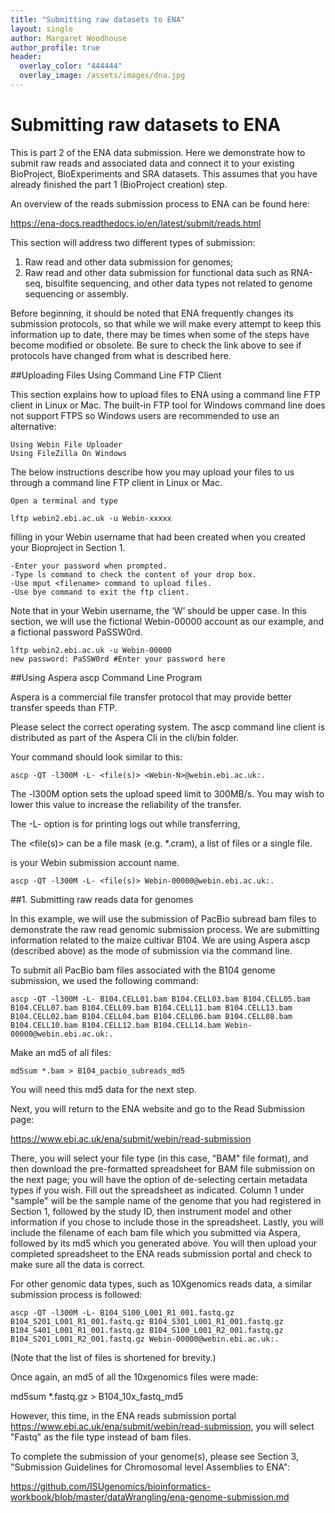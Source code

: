 ```yaml
---
title: "Submitting raw datasets to ENA"
layout: single
author: Margaret Woodhouse
author_profile: true
header:
  overlay_color: "444444"
  overlay_image: /assets/images/dna.jpg
---
```


# Submitting raw datasets to ENA

This is part 2 of the ENA data submission. Here we demonstrate how to submit raw reads and associated data and connect it to your existing BioProject, BioExperiments and SRA datasets. This assumes that you have already finished the part 1 (BioProject creation) step.

An overview of the reads submission process to ENA can be found here:

https://ena-docs.readthedocs.io/en/latest/submit/reads.html

This section will address two different types of submission:

1. Raw read and other data submission for genomes;
2. Raw read and other data submission for functional data such as RNA-seq, bisulfite sequencing, and other data types not related to genome sequencing or assembly.

Before beginning, it should be noted that ENA frequently changes its submission protocols,  so that while we will make every attempt to keep this information up to date, there may be times when some of the steps have become modified or obsolete. Be sure to check the link above to see if protocols have changed from what is described here.

##Uploading Files Using Command Line FTP Client

This section explains how to upload files to ENA using a command line FTP client in Linux or Mac. The built-in FTP tool for Windows command line does not support FTPS so Windows users are recommended to use an alternative:

    Using Webin File Uploader
    Using FileZilla On Windows

The below instructions describe how you may upload your files to us through a command line FTP client in Linux or Mac.

    Open a terminal and type

```
lftp webin2.ebi.ac.uk -u Webin-xxxxx
```

filling in your Webin username that had been created when you created your Bioproject in Section 1.

    -Enter your password when prompted.
    -Type ls command to check the content of your drop box.
    -Use mput <filename> command to upload files.
    -Use bye command to exit the ftp client.

Note that in your Webin username, the ‘W’ should be upper case. In this section, we will use the fictional Webin-00000 account as our example, and a fictional password PaSSW0rd.

```
lftp webin2.ebi.ac.uk -u Webin-00000
new password: PaSSW0rd #Enter your password here
```

##Using Aspera ascp Command Line Program

Aspera is a commercial file transfer protocol that may provide better transfer speeds than FTP.

Please select the correct operating system. The ascp command line client is distributed as part of the Aspera Cli in the cli/bin folder.

Your command should look similar to this:

```
ascp -QT -l300M -L- <file(s)> <Webin-N>@webin.ebi.ac.uk:.
```

The -l300M option sets the upload speed limit to 300MB/s. You may wish to lower this value to increase the reliability of the transfer.

The -L- option is for printing logs out while transferring,

The <file(s)> can be a file mask (e.g. *.cram), a list of files or a single file.

<Webin-N> is your Webin submission account name.

```
ascp -QT -l300M -L- <file(s)> Webin-00000@webin.ebi.ac.uk:.
```

##1. Submitting raw reads data for genomes


In this example, we will use the submission of PacBio subread bam files to demonstrate the raw read genomic submission process. We are submitting information related to the maize cultivar B104. We are using Aspera ascp (described above) as the mode of submission via the command line.

To submit all PacBio bam files associated with the B104 genome submission, we used the following command:

```
ascp -QT -l300M -L- B104.CELL01.bam B104.CELL03.bam B104.CELL05.bam B104.CELL07.bam B104.CELL09.bam B104.CELL11.bam B104.CELL13.bam B104.CELL02.bam B104.CELL04.bam B104.CELL06.bam B104.CELL08.bam B104.CELL10.bam B104.CELL12.bam B104.CELL14.bam Webin-00000@webin.ebi.ac.uk:.
```

Make an md5 of all files:

```
md5sum *.bam > B104_pacbio_subreads_md5
```

You will need this md5 data for the next step.

Next, you will return to the ENA website and go to the Read Submission page:

https://www.ebi.ac.uk/ena/submit/webin/read-submission

There, you will select your file type (in this case, "BAM" file format), and then download the pre-formatted spreadsheet for BAM file submission on the next page; you will have the option of de-selecting certain metadata types if you wish. Fill out the spreadsheet as indicated. Column 1 under "sample" will be the sample name of the genome that you had registered in Section 1, followed by the study ID, then instrument model and other information if you chose to include those in the spreadsheet. Lastly, you will include the filename of each bam file which you submitted via Aspera, followed by its md5 which you generated above. You will then upload your completed spreadsheet to the ENA reads submission portal and check to make sure all the data is correct.


For other genomic data types, such as 10Xgenomics reads data, a similar submission process is followed:

```
ascp -QT -l300M -L- B104_S100_L001_R1_001.fastq.gz B104_S201_L001_R1_001.fastq.gz B104_S301_L001_R1_001.fastq.gz B104_S401_L001_R1_001.fastq.gz B104_S100_L001_R2_001.fastq.gz B104_S201_L001_R2_001.fastq.gz Webin-00000@webin.ebi.ac.uk:.
```
(Note that the list of files is shortened for brevity.)

Once again, an md5 of all the 10xgenomics files were made:

md5sum *.fastq.gz > B104_10x_fastq_md5

However, this time, in the ENA reads submission portal https://www.ebi.ac.uk/ena/submit/webin/read-submission, you will select "Fastq" as the file type instead of bam files.

To complete the submission of your genome(s), please see Section 3, "Submission Guidelines for Chromosomal level Assemblies to ENA":

https://github.com/ISUgenomics/bioinformatics-workbook/blob/master/dataWrangling/ena-genome-submission.md
